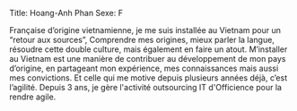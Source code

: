 Title: Hoang-Anh Phan
Sexe: F

Française d’origine vietnamienne, je me suis installée au Vietnam pour un “retour aux sources”, Comprendre mes origines, mieux parler la langue, résoudre cette double culture, mais également en faire un atout. M’installer au Vietnam est une manière de contribuer au développement de mon pays d’origine, en partageant mon expérience, mes connaissances mais aussi mes convictions. Et celle qui me motive depuis plusieurs années déjà, c’est l’agilité. Depuis 3 ans, je gère l'activité outsourcing IT d'Officience pour la rendre agile. 

